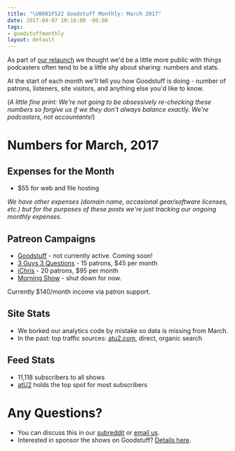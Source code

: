 ```yaml
---
title: "\U0001F522 Goodstuff Monthly: March 2017"
date: 2017-04-07 10:16:00 -06:00
tags:
- goodstuffmonthly
layout: default
---
```


As part of [our relaunch](https://goodstuff.network/2017/03/11/goodstuff-v3/) we thought we'd be a little more public with things podcasters often tend to be a little shy about sharing: numbers and stats.

At the start of each month we'll tell you how Goodstuff is doing - number of patrons, listeners, site visitors, and anything else you'd like to know.

(*A little fine print: We're not going to be obsessively re-checking these numbers so forgive us if we they don't always balance exactly. We're podcasters, not accountants!*)

# Numbers for March, 2017

## Expenses for the Month
* $55 for web and file hosting

*We have other expenses (domain name, occasional gear/software licenses, etc.) but for the purposes of these posts we're just tracking our ongoing monthly expenses.*

## Patreon Campaigns
* [Goodstuff](https://www.patreon.com/goodstuff) - not currently active. Coming soon!
* [3 Guys 3 Questions](https://www.patreon.com/3g3q) - 15 patrons, $45 per month
* [iChris](https://www.patreon.com/ichris) - 20 patrons, $95 per month
* [Morning Show](https://www.patreon.com/morningshow) - shut down for now.

Currently $140/month income via patron support.

## Site Stats
* We borked our analytics code by mistake so data is missing from March.
* In the past: top traffic sources: [atu2.com](http://atu2.com), direct, organic search

## Feed Stats
* 11,118 subscribers to all shows
* [atU2](/atu2/) holds the top spot for most subscribers

# Any Questions?

* You can discuss this in our [subreddit](https://www.reddit.com/r/Goodstuff_fm/comments/641ozi/goodstuff_monthly_march_2017/) or <a href="mailto:contact@goodstuff.network">email us</a>.
* Interested in sponsor the shows on Goodstuff? [Details here](https://goodstuff.network/advertise/).